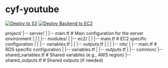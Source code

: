 # cyf-youtube
 


[![Deploy to S3](https://github.com/H-BAHDON/cyf-youtube/actions/workflows/frontend-s3-deploy.yml/badge.svg?branch=main)](https://github.com/H-BAHDON/cyf-youtube/actions/workflows/frontend-s3-deploy.yml)
[![Deploy Backend to EC2](https://github.com/H-BAHDON/cyf-youtube/actions/workflows/backend-ec2-deploy.yml/badge.svg)](https://github.com/H-BAHDON/cyf-youtube/actions/workflows/backend-ec2-deploy.yml)


project/
|-- server/
|   |-- main.tf          # Main configuration for the server environment
|   |
|   |-- modules/
|       |-- ec2/
|       |   |-- main.tf       # EC2 specific configuration
|       |   |-- variables.tf
|       |   |-- outputs.tf
|       |
|       |-- rds/
|           |-- main.tf       # RDS specific configuration
|           |-- variables.tf
|           |-- outputs.tf
|
|-- common/
    |-- shared_variables.tf  # Shared variables (e.g., AWS region)
    |-- shared_outputs.tf   # Shared outputs (if needed)